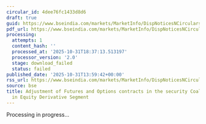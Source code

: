 ```yaml
---
circular_id: 4dee76fc1433d8d6
draft: true
guid: https://www.bseindia.com/markets/MarketInfo/DispNoticesNCirculars.aspx?Noticeid={BEACBE66-B6C4-482B-A69D-DF841C31E5FF}&noticeno=20251031-56&dt=10/31/2025&icount=56&totcount=66&flag=0
pdf_url: https://www.bseindia.com/markets/MarketInfo/DispNoticesNCirculars.aspx?Noticeid={BEACBE66-B6C4-482B-A69D-DF841C31E5FF}&noticeno=20251031-56&dt=10/31/2025&icount=56&totcount=66&flag=0
processing:
  attempts: 1
  content_hash: ''
  processed_at: '2025-10-31T18:37:13.513197'
  processor_version: '2.0'
  stage: download_failed
  status: failed
published_date: '2025-10-31T13:59:42+00:00'
rss_url: https://www.bseindia.com/markets/MarketInfo/DispNoticesNCirculars.aspx?Noticeid={BEACBE66-B6C4-482B-A69D-DF841C31E5FF}&noticeno=20251031-56&dt=10/31/2025&icount=56&totcount=66&flag=0
source: bse
title: Adjustment of Futures and Options contracts in the security Coal India Ltd
  in Equity Derivative Segment
---
```


Processing in progress...